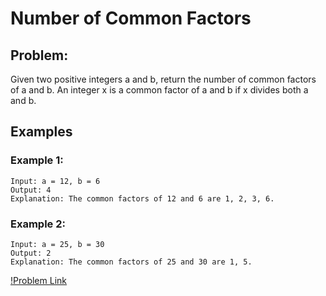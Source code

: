 # Number of Common Factors

## Problem:

Given two positive integers a and b, return the number of common factors of a and b.
An integer x is a common factor of a and b if x divides both a and b.

## Examples

### Example 1:

    Input: a = 12, b = 6
    Output: 4
    Explanation: The common factors of 12 and 6 are 1, 2, 3, 6.

### Example 2:

    Input: a = 25, b = 30
    Output: 2
    Explanation: The common factors of 25 and 30 are 1, 5.

[!Problem Link](https://leetcode.com/problems/number-of-common-factors/)
